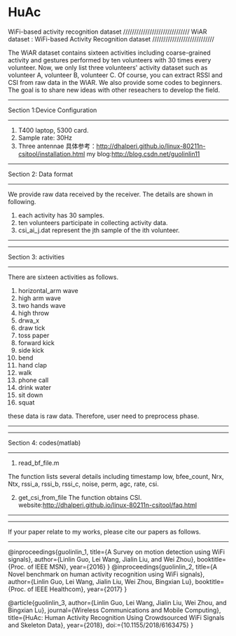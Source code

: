# HuAc
WiFi-based activity recognition dataset
//////////////////////////////
WiAR dataset : WiFi-based Activity Recognition dataset
////////////////////////////

The WiAR dataset contains sixteen activities including coarse-grained activity and gestures performed by ten volunteers with 30 times every volunteer. Now, we only list three volunteers' activity dataset such as volunteer A, volunteer B, volunteer C. Of course, you can extract RSSI and CSI from raw data in the WiAR. We also provide some codes to beginners. The goal is to share new ideas with other reseachers to develop the field.


***************************
Section 1:Device Configuration
***************************
1. T400 laptop, 5300 card.
2. Sample rate: 30Hz
3. Three antennae
具体参考：http://dhalperi.github.io/linux-80211n-csitool/installation.html
my blog:http://blog.csdn.net/guolinlin11



***********************************************************************

Section 2: Data format

***********************************************************************
We provide raw data received by the receiver. The details are shown in following.

01. each activity has 30 samples.
02. ten volunteers participate in collecting activity data.
03. csi_ai_j.dat represent the jth sample of the ith volunteer. 

**********************************************************************









**********************************************************************
Section 3: activities
**********************************************************************
There are sixteen activities as follows.
01. horizontal_arm wave
02. high arm wave
03. two hands wave
04. high throw
05. drwa_x
06. draw tick
07. toss paper
08. forward kick
09. side kick
10. bend
11. hand clap
12. walk
13. phone call
14. drink water
15. sit down
16. squat

these data is raw data. Therefore, user need to preprocess phase.
**********************************************************************




*********************************************************************
Section 4: codes(matlab)
*********************************************************************
01. read_bf_file.m 

The function lists several details including timestamp low, bfee_count, Nrx, Ntx, rssi_a, rssi_b, rssi_c, noise, perm, agc, rate, csi.

02. get_csi_from_file
The function obtains CSI.
website:http://dhalperi.github.io/linux-80211n-csitool/faq.html

**********************************************************************










*******************************************************************
If your paper relate to my works, please cite our papers as follows.
******************************************************************

@inproceedings{guolinlin_1,
title={A Survey on motion detection using WiFi signals},
author={Linlin Guo, Lei Wang, Jialin Liu, and Wei Zhou},
booktitle={Proc. of IEEE MSN},
year={2016}
}
@inproceedings{guolinlin_2,
title={A Novel benchmark on human activity recognition using WiFi signals},
author={Linlin Guo, Lei Wang, Jialin Liu, Wei Zhou, Bingxian Lu},
booktitle={Proc. of IEEE Healthcom},
year={2017}
}

@article{guolinlin_3,
author={Linlin Guo, Lei Wang, Jialin Liu, Wei Zhou, and Bingxian Lu},
journal={Wireless Communications and Mobile Computing},
title={HuAc: Human Activity Recognition Using Crowdsourced WiFi Signals and Skeleton Data},
year={2018},
doi:={10.1155/2018/6163475}
}






